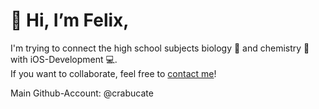 # 👋 Hi, I’m Felix,

I'm trying to connect the high school subjects biology 🦒 and chemistry 🧪 with iOS-Development 💻. <br>
If you want to collaborate, feel free to [contact me](https://www.crabucate.de)!

Main Github-Account: @crabucate
